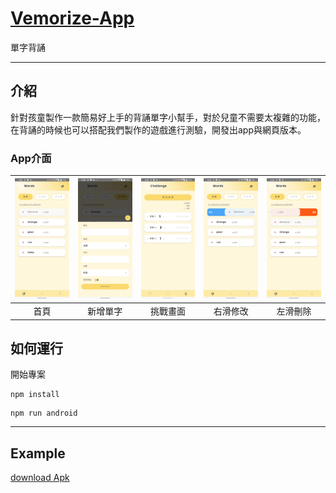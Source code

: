 # [Vemorize-App](https://github.com/c4882488/Vemorize-App)

單字背誦

-------- 

## 介紹

針對孩童製作一款簡易好上手的背誦單字小幫手，對於兒童不需要太複雜的功能，在背誦的時候也可以搭配我們製作的遊戲進行測驗，開發出app與網頁版本。

### App介面

| <img title="" src="https://raw.githubusercontent.com/c4882488/c4882488/main/2023/02/06-01-28-30-141441.jpg" alt="141441.jpg" width="106" data-align="center"> | <img title="" src="https://raw.githubusercontent.com/c4882488/c4882488/main/2023/02/06-01-28-45-141444.jpg" alt="141444.jpg" width="106" data-align="center"> | <img title="" src="https://raw.githubusercontent.com/c4882488/c4882488/main/2023/02/06-01-28-00-141439.jpg" alt="141439.jpg" width="106" data-align="center"> | <img title="" src="https://raw.githubusercontent.com/c4882488/c4882488/main/2023/02/06-01-29-12-141450.jpg" alt="141450.jpg" width="106" data-align="center"> | <img title="" src="https://raw.githubusercontent.com/c4882488/c4882488/main/2023/02/06-01-29-15-141451.jpg" alt="141451.jpg" width="106" data-align="center"> |
|:-------------------------------------------------------------------------------------------------------------------------------------------------------------:|:-------------------------------------------------------------------------------------------------------------------------------------------------------------:|:-------------------------------------------------------------------------------------------------------------------------------------------------------------:|:-------------------------------------------------------------------------------------------------------------------------------------------------------------:|:-------------------------------------------------------------------------------------------------------------------------------------------------------------:|
| 首頁                                                                                                                                                            | 新增單字                                                                                                                                                          | 挑戰畫面                                                                                                                                                          | 右滑修改                                                                                                                                                          | 左滑刪除                                                                                                                                                          |



## 如何運行



開始專案

```
npm install
```

```
npm run android
```

---

## Example

[download Apk](https://github.com/c4882488/Vemorize-App/blob/main/apk/app-release.apk)
